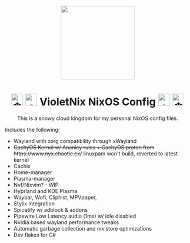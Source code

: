 <p align="center">
  <img width=200 height=200 src="https://gitlab.com/uploads/-/system/project/avatar/40517887/68747470733a2f2f692e696d6775722e636f6d2f367146436c41312e706e67.png" />
</p>

<h1 align ="center">
  <picture>
  <source srcset="https://fonts.gstatic.com/s/e/notoemoji/latest/2744_fe0f/512.webp" type="image/webp">
    <img src="https://fonts.gstatic.com/s/e/notoemoji/latest/2744_fe0f/512.gif" alt="❄" width="32" height="32">
  </picture> 
  <picture>
  <source srcset="https://fonts.gstatic.com/s/e/notoemoji/latest/26c4/512.webp" type="image/webp">
  <img src="https://fonts.gstatic.com/s/e/notoemoji/latest/26c4/512.gif" alt="⛄" width="32" height="32">
</picture>
  VioletNix NixOS Config
  <source srcset="https://fonts.gstatic.com/s/e/notoemoji/latest/26c4/512.webp" type="image/webp">
  <img src="https://fonts.gstatic.com/s/e/notoemoji/latest/26c4/512.gif" alt="⛄" width="32" height="32">
</picture>
  <picture>
  <source srcset="https://fonts.gstatic.com/s/e/notoemoji/latest/2744_fe0f/512.webp" type="image/webp">
  <img src="https://fonts.gstatic.com/s/e/notoemoji/latest/2744_fe0f/512.gif" alt="❄" width="32" height="32">
  </picture></h1>
<p align="center"> This is a snowy cloud kingdom for my personal NixOS config files.</p>
Includes the following:
<ul>
  <li>Wayland with xorg compatibility through xWayland </li>
  <li><s>CachyOS Kernel w/ Ananicy rules + CachyOS proton from https://www.nyx.chaotic.cx/</s> linuxpam won't build, reverted to latest kernel</li>
  <li>Cachix</li>
  <li>Home-manager</li>
  <li>Plasma-manager</li>
  <li>Nvf/Nixvim? - WIP </li>
  <li>Hyprland and KDE Plasma</li>
  <li>Waybar, Wofi, Cliphist, MPVpaper,  </li>
  <li>Stylix Integration</li> 
  <li>Spicetify w/ adblock & addons</li>
  <li>Pipewire Low Latency audio (1ms) w/ idle disabled</li>
  <li>Nvidia based wayland performance tweaks</li>
  <li>Automatic garbage collection and nix store optimizations</li>
  <li> Dev flakes for C# </li>
  <!-- add dev flakes for different ENVs -->
</ul>
